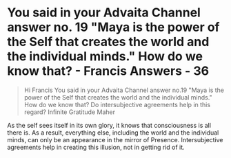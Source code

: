 # You said in your Advaita Channel answer no. 19 "Maya is the power of the Self that creates the world and the individual minds." How do we know that? - Francis Answers - 36

>Hi Francis You said in your Advaita Channel answer no.19 "Maya is the power of the Self that creates the world and the individual minds." How do we know that? Do intersubjective agreements help in this regard? Infinite Gratitude Maher

As the self sees itself in its own glory, it knows that consciousness is all there is. As a result, everything else, including the world and the individual minds, can only be an appearance in the mirror of Presence. Intersubjective agreements help in creating this illusion, not in getting rid of it.